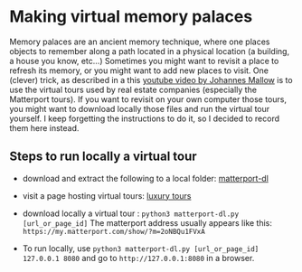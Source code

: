 # Making virtual memory palaces
Memory palaces are an ancient memory technique, where one places objects to remember along a path located in a physical location (a building, a house you know, etc...) Sometimes you might want to revisit a place to refresh its memory, or you might want to add new places to visit. One (clever) trick, as described in a this [youtube video by Johannes Mallow](https://www.youtube.com/watch?v=FvTmqFgMSs8
) is to use the virtual tours used by real estate companies (especially the Matterport tours). If you want to revisit on your own computer those tours, you might want to download locally those files and run the virtual tour yourself.
I keep forgetting the instructions to do it, so I decided to record them here instead.

## Steps to run locally a virtual tour
* download and extract the following to a local folder: [matterport-dl](https://github.comrebane2001/matterport-dl)

* visit a page hosting virtual tours: [luxury tours](https://www.luxuryrealestate.com/360_tours) 
* download locally a virtual tour : ```python3 matterport-dl.py [url_or_page_id]``` The matterport address usually appears like this: ```https://my.matterport.com/show/?m=2oNBQu1FVxA```
* To run locally, use ```python3 matterport-dl.py [url_or_page_id] 127.0.0.1 8080``` and go to  ```http://127.0.0.1:8080``` in a browser.




